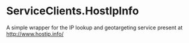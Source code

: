 ServiceClients.HostIpInfo
=========================

A simple wrapper for the IP lookup and geotargeting service present at http://www.hostip.info/
